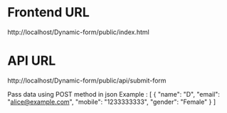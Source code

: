 # Frontend URL

http://localhost/Dynamic-form/public/index.html

# API URL

http://localhost/Dynamic-form/public/api/submit-form

Pass data using POST method in json
Example : 
[
  {
    "name": "D",
    "email": "alice@example.com",
    "mobile": "1233333333",
    "gender": "Female"
  }
]
